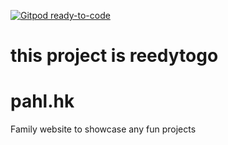 [![Gitpod ready-to-code](https://img.shields.io/badge/Gitpod-ready--to--code-blue?logo=gitpod)](https://gitpod.io/#https://github.com/pahls/pahl.hk)

# this project is reedytogo

# pahl.hk
Family website to showcase any fun projects
